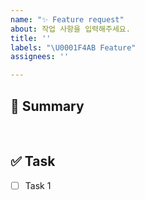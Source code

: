 ```yaml
---
name: "✨ Feature request"
about: 작업 사항을 입력해주세요.
title: ''
labels: "\U0001F4AB Feature"
assignees: ''

---
```


## 📃 Summary

</br>

## ✅ Task

- [ ] Task 1


</br>
